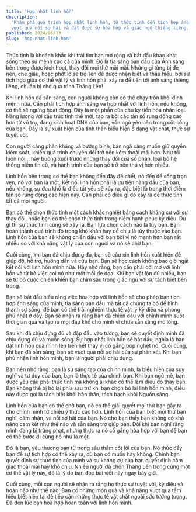 ```yaml
---
title: 'Hợp nhất linh hồn'
description:
  'Khám phá quá trình hợp nhất linh hồn, từ thức tỉnh đến tích hợp ánh sáng,
  vượt qua nỗi sợ hãi và đạt được sự hòa hợp và giác ngộ thiêng liêng.'
published: 2024/06/13
slug: 'hop-nhat-linh-hon'
---
```


Thức tỉnh là khoảnh khắc khi trái tim bạn mở rộng và bắt đầu khao khát sống theo
sứ mệnh cao cả của mình. Đó là tia sáng ban đầu của Ánh sáng bên trong được kích
hoạt, thay đổi mọi thứ mãi mãi. Những gì từng bị đè nén, che giấu, hoặc phớt lờ
sẽ trồi lên để được nhận biết và thấu hiểu, bởi sự tích hợp giữa cơ thể vật lý
và linh hồn phải xảy ra để tiến tới ánh sáng thiêng liêng, chuẩn bị cho quá
trình Thăng Lên!

Khi linh hồn đã sẵn sàng, con người không còn có thể chạy trốn khỏi định mệnh
nữa. Cần phải tích hợp ánh sáng và hợp nhất với linh hồn, nếu không, cơ thể sẽ
ngừng hoạt động. Đây là một phần của chu kỳ tiến hóa nhân loại. Năng lượng với
cấu trúc tinh thể mới, tạo ra bởi các tần số rung động cao hơn từ vũ trụ, đang
kích hoạt DNA của bạn, vốn ngủ yên bên trong cột sống của bạn. Đây là sự xuất
hiện của tinh thần biểu hiện ở dạng vật chất, thực sự tuyệt vời.

Con người càng phản kháng và bướng bỉnh, bản ngã càng muốn giữ quyền kiểm soát,
khiến quá trình chuyển đổi trở nên kém thoải mái hơn. Như tôi luôn nói... hãy
buông xuôi trước những thay đổi của số phận, loại bỏ hệ thống niềm tin cũ, và
hành trình của bạn sẽ trở nên thú vị hơn nhiều.

Linh hồn bên trong cơ thể bạn không đến đây để chết, nó đến để sống trọn vẹn, nó
với bạn là một. Kết nối linh hồn phải là ưu tiên hàng đầu của bạn, nếu không, sự
đau khổ là điều tất yếu sẽ xảy ra, đặc biệt là trong thời điểm tần số rung động
cao hiện nay. Cần phải có điều gì đó xảy ra để thức tỉnh tất cả mọi người.

Bạn có thể chọn thức tỉnh một cách khắc nghiệt bằng cách kháng cự với sự thay
đổi, hoặc bạn có thể chọn thức tỉnh trong niềm hạnh phúc kỳ diệu. Dù gì thì sự
thức tỉnh cũng sẽ xảy ra. Bạn lựa chọn cách nào là tùy bạn. Bạn hoàn thành quá
trình đó trong khó khăn hay dễ chịu là tùy thuộc vào bạn. Linh hồn của bạn sẽ
không chiến đấu với bạn bởi vì nó mạnh hơn bạn rất nhiều so với khả năng vật lý
của con người và nó sẽ chờ bạn.

Cuối cùng, khi bạn đã chịu đựng đủ, bạn sẽ cầu xin linh hồn xuất hiện để giúp
đỡ, hỗ trợ, hướng dẫn và cứu bạn. Bạn sẽ học cách không bao giờ ngắt kết nối với
linh hồn mình nữa. Hãy nhớ rằng, bạn cần phải cởi mở với linh hồn và từ bỏ việc
coi nó như một mối đe dọa. Khi bạn vật lộn đủ nhiều, bạn sẽ từ bỏ cuộc chiến
khiến bạn chìm sâu trong giấc ngủ với sự tách biệt bên trong.

Bạn sẽ bắt đầu hiểu rằng việc hòa hợp với linh hồn sẽ cho phép bạn tích hợp ánh
sáng của mình, tia sáng ban đầu mà tất cả chúng ta có để hình thành sự sống, để
bạn có thể trải nghiệm thực tế vật lý kỳ diệu và phong phú nhất ở đây. Bạn sẽ
nhận ra rằng bạn đã chiến đấu với chính mình suốt thời gian qua và tạo ra mọi
đau khổ cho mình vì chưa sẵn sàng mở lòng.

Sau khi đã chịu đựng đủ và đập đầu vào tường, bạn sẽ quyết định mình đã chịu
đựng đủ và muốn sống. Sự hợp nhất linh hồn sẽ bắt đầu, nghĩa là bạn đặt linh hồn
của mình lên trên hết thay vì cố gắng bóp nghẹt nó. Cuối cùng, khi bạn đã sẵn
sàng, bạn sẽ vượt qua nỗi sợ hãi của sự phán xét. Khi bạn phủ nhận linh hồn
mình, bạn là người phải chịu đựng.

Bạn nên nhớ rằng: bạn là sự sáng tạo của chính mình, là biểu hiện của suy nghĩ
và tư duy của bạn, bạn là thực tế của chính bạn. Khi bạn ngủ mê, bạn được yêu
cầu phải thức tỉnh mà không ai khác có thể làm điều đó thay bạn. Bạn không thể
bị bỏ lại phía sau trừ khi bạn chọn bỏ lại linh hồn mình, điều này được gọi là
tách biệt khỏi bản thân, tách bạch khỏi Nguồn sáng.

Linh hồn của bạn có thể chờ bạn, nó có thể giải quyết mọi thứ bạn gây ra cho
chính mình từ chiều ý thức cao hơn. Linh hồn của bạn biết mọi thứ bạn nghĩ, cảm
nhận, và nỗi sợ hãi của bạn. Nó cho bạn thấy bạn không có khả năng cam kết như
thế nào và sẵn sàng trợ giúp bạn. Đôi khi bạn nghĩ rằng mình đang bị trừng phạt,
nhưng thực ra nó cố gắng hòa hợp với bạn để bạn có thể bước đi cùng nó như là
một.

Đó là bạn, yêu thương bạn từ trong sâu thẳm cốt lõi của bạn. Nó thúc đẩy bạn để
sự tích hợp có thể xảy ra, dù bạn có muốn hay không. Chính bạn quyết định sự
thức tỉnh của mình và sự kháng cự của bạn quyết định cảm giác thoải mái hay khó
chịu. Nhiều người đã chọn Thăng Lên trong cùng một cơ thể vật lý này, đó là lý
do bạn đọc bài viết này ngay bây giờ.

Cuối cùng, mỗi con người sẽ nhận ra rằng họ thực sự tuyệt vời, kỳ diệu và hoàn
hảo như thế nào. Bạn có những món quà và khả năng vượt qua tầm hiểu biết hiện
tại để tiếp cận những thực tế vật chất ngoài sức tưởng tượng. Đã đến lúc bạn hòa
hợp hoàn toàn với linh hồn mình.
